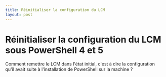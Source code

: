 ```yaml
---
title: Réinitialiser la configuration du LCM
layout: post
---
```

# Réinitialiser la configuration du LCM sous PowerShell 4 et 5

Comment remettre le LCM dans l'état initial, c'est à dire la configuration qu'il avait suite à l'installation de PowerShell sur la machine ?
